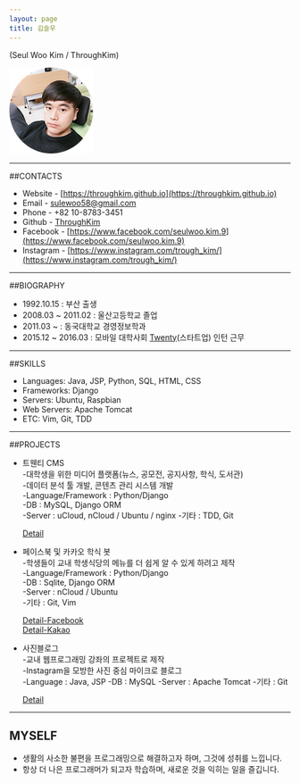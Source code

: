 ```yaml
---
layout: page
title: 김슬우
---
```

(Seul Woo Kim / ThroughKim)

![profile](/images/profile_image.png)

---
##CONTACTS

* Website - [https://throughkim.github.io](https://throughkim.github.io)
* Email - [sulewoo58@gmail.com](mailto:sulewoo58@gmail.com)
* Phone - +82 10-8783-3451
* Github - [ThroughKim](https://github.com/ThroughKim)
* Facebook - [https://www.facebook.com/seulwoo.kim.9](https://www.facebook.com/seulwoo.kim.9)
* Instagram - [https://www.instagram.com/trough_kim/](https://www.instagram.com/trough_kim/)

---

##BIOGRAPHY

* 1992.10.15 : 부산 출생
* 2008.03 ~ 2011.02  : 울산고등학교 졸업
* 2011.03 ~  : 동국대학교 경영정보학과
* 2015.12 ~ 2016.03  : 모바일 대학사회 [Twenty](https://www.facebook.com/withtwenty/)(스타트업) 인턴 근무

---
##SKILLS

* Languages: Java, JSP, Python, SQL, HTML, CSS
* Frameworks: Django
* Servers: Ubuntu, Raspbian
* Web Servers: Apache Tomcat
* ETC: Vim, Git, TDD

---
##PROJECTS

* 트웬티 CMS   
    -대학생을 위한 미디어 플랫폼(뉴스, 공모전, 공지사항, 학식, 도서관)  
	-데이터 분석 툴 개발, 콘텐츠 관리 시스템 개발  
    -Language/Framework : Python/Django  
    -DB : MySQL, Django ORM  
    -Server : uCloud, nCloud / Ubuntu / nginx
    -기타 : TDD, Git
    
    [Detail](https://throughkim.github.io/2016/10/18/twentycms.html)

* 페이스북 및 카카오 학식 봇  
	-학생들이 교내 학생식당의 메뉴를 더 쉽게 알 수 있게 하려고 제작  
	-Language/Framework : Python/Django  
    -DB : Sqlite, Django ORM  
    -Server : nCloud / Ubuntu  
    -기타 : Git, Vim
    
    [Detail-Facebook](https://throughkim.github.io/2016/10/18/facebook-haksikbot-pf.html)  
    [Detail-Kakao](https://throughkim.github.io/2016/10/18/kakao-haksik-pf.html)  

* 사진블로그  
    -교내 웹프로그래밍 강좌의 프로젝트로 제작  
    -Instagram을 모방한 사진 중심 마이크로 블로그  
    -Language : Java, JSP
    -DB : MySQL
    -Server : Apache Tomcat
    -기타 : Git
    
    [Detail](https://throughkim.github.io/2016/10/18/photoblog-pf.html)

---
## MYSELF

* 생활의 사소한 불편을 프로그래밍으로 해결하고자 하며, 그것에 성취를 느낍니다.
* 항상 더 나은 프로그래머가 되고자 학습하며, 새로운 것을 익히는 일을 즐깁니다.
